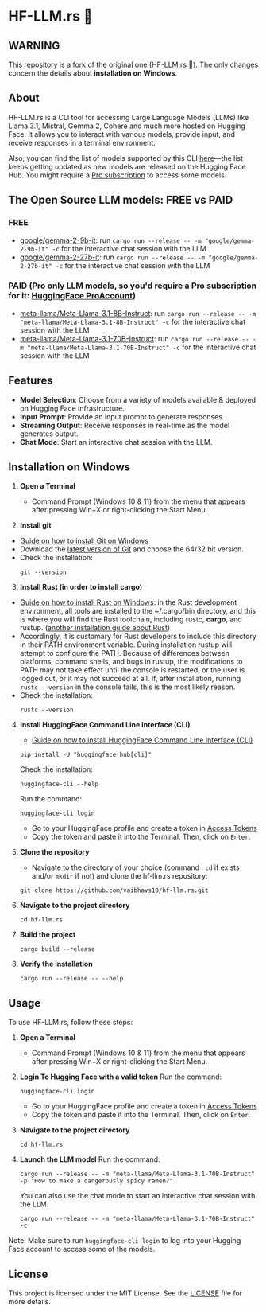 # HF-LLM.rs 🦀

## WARNING

This repository is a fork of the original one ([HF-LLM.rs 🦀](https://github.com/Vaibhavs10/hf-llm.rs)). The only changes concern the details about **installation on Windows**.

## About 

HF-LLM.rs is a CLI tool for accessing Large Language Models (LLMs) like Llama 3.1, Mistral, Gemma 2, Cohere and much more hosted on Hugging Face. It allows you to interact with various models, provide input, and receive responses in a terminal environment.

Also, you can find the list of models supported by this CLI [here](https://huggingface.co/models?inference=warm&pipeline_tag=text-generation&sort=trending)—the list keeps getting updated as new models are released on the Hugging Face Hub. You might require a [Pro subscription](https://huggingface.co/subscribe/pro) to access some models.

## The Open Source LLM models: FREE vs PAID

### FREE
- [google/gemma-2-9b-it](https://huggingface.co/google/gemma-2-9b-it): run `cargo run --release -- -m "google/gemma-2-9b-it" -c` for the interactive chat session with the LLM
- [google/gemma-2-27b-it](https://huggingface.co/google/gemma-2-27b-it): run `cargo run --release -- -m "google/gemma-2-27b-it" -c` for the interactive chat session with the LLM

### PAID (Pro only LLM models, so you'd require a Pro subscription for it: [HuggingFace ProAccount](https://huggingface.co/pricing#pro))
- [meta-llama/Meta-Llama-3.1-8B-Instruct](https://huggingface.co/meta-llama/Meta-Llama-3.1-8B-Instruct): run `cargo run --release -- -m "meta-llama/Meta-Llama-3.1-8B-Instruct" -c` for the interactive chat session with the LLM
- [meta-llama/Meta-Llama-3.1-70B-Instruct](https://huggingface.co/meta-llama/Meta-Llama-3.1-70B-Instruct): run `cargo run --release -- -m "meta-llama/Meta-Llama-3.1-70B-Instruct" -c` for the interactive chat session with the LLM

## Features

- **Model Selection**: Choose from a variety of models available & deployed on Hugging Face infrastructure.
- **Input Prompt**: Provide an input prompt to generate responses.
- **Streaming Output**: Receive responses in real-time as the model generates output.
- **Chat Mode**: Start an interactive chat session with the LLM.

## Installation on Windows

1. **Open a Terminal**
   - Command Prompt (Windows 10 & 11) from the menu that appears after pressing Win+X or right-clicking the Start Menu.

2. **Install git**
- [Guide on how to install Git on Windows](https://www.simplilearn.com/tutorials/git-tutorial/git-installation-on-windows)
- Download the [latest version of Git](https://git-scm.com/downloads) and choose the 64/32 bit version.
- Check the installation: 
   ```
   git --version
   ```
3. **Install Rust (in order to install cargo)**
- [Guide on how to install Rust on Windows](https://www.rust-lang.org/tools/install): in the Rust development environment, all tools are installed to the ~/.cargo/bin directory, and this is where you will find the Rust toolchain, including rustc, **cargo**, and rustup. ([another installation guide about Rust](https://doc.rust-lang.org/cargo/getting-started/installation.html))
-  Accordingly, it is customary for Rust developers to include this directory in their PATH environment variable. During installation rustup will attempt to configure the PATH. Because of differences between platforms, command shells, and bugs in rustup, the modifications to PATH may not take effect until the console is restarted, or the user is logged out, or it may not succeed at all. If, after installation, running `rustc --version` in the console fails, this is the most likely reason. 
- Check the installation: 
   ```
   rustc --version
   ```

4. **Install HuggingFace Command Line Interface (CLI)**
   - [Guide on how to install HuggingFace Command Line Interface (CLI)](https://huggingface.co/docs/huggingface_hub/en/guides/cli)
   ```
   pip install -U "huggingface_hub[cli]"
   ```
   
   Check the installation:
   ```
   huggingface-cli --help
   ```

   Run the command:
   ```
   huggingface-cli login
   ```
   - Go to your HuggingFace profile and create a token in [Access Tokens](https://huggingface.co/settings/tokens)
   - Copy the token and paste it into the Terminal. Then, click on `Enter`.
      
5. **Clone the repository**
   - Navigate to the directory of your choice (command : `cd` if exists and/or `mkdir` if not) and clone the hf-llm.rs repository:
   ```
   git clone https://github.com/vaibhavs10/hf-llm.rs.git
   ```

6. **Navigate to the project directory**
   ```
   cd hf-llm.rs
   ```

7. **Build the project**
   ```
   cargo build --release
   ```

8. **Verify the installation**
   ```
   cargo run --release -- --help
   ```

## Usage

To use HF-LLM.rs, follow these steps:

1. **Open a Terminal**
   - Command Prompt (Windows 10 & 11) from the menu that appears after pressing Win+X or right-clicking the Start Menu.

2. **Login To Hugging Face with a valid token**
   Run the command:
   ```
   huggingface-cli login
   ```
   - Go to your HuggingFace profile and create a token in [Access Tokens](https://huggingface.co/settings/tokens)
   - Copy the token and paste it into the Terminal. Then, click on `Enter`.

3. **Navigate to the project directory**
   ```
   cd hf-llm.rs
   ```
   
4. **Launch the LLM model**
   Run the command:
   ```
   cargo run --release -- -m "meta-llama/Meta-Llama-3.1-70B-Instruct" -p "How to make a dangerously spicy ramen?"
   ```
   
   You can also use the chat mode to start an interactive chat session with the LLM.
   
   ```
   cargo run --release -- -m "meta-llama/Meta-Llama-3.1-70B-Instruct" -c
   ```

Note: Make sure to run `huggingface-cli login` to log into your Hugging Face account to access some of the models.

## License

This project is licensed under the MIT License. See the [LICENSE](LICENSE) file for more details.
